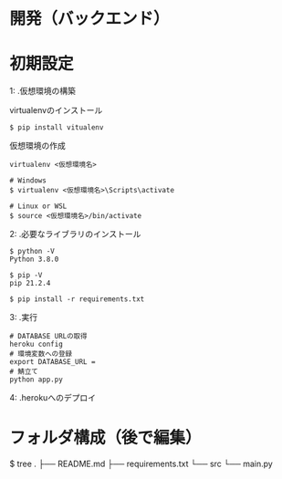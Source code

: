 # 開発（バックエンド）
# 初期設定
1: .仮想環境の構築

virtualenvのインストール
```
$ pip install vitualenv
```

仮想環境の作成
```
virtualenv <仮想環境名>
```
```
# Windows
$ virtualenv <仮想環境名>\Scripts\activate

# Linux or WSL
$ source <仮想環境名>/bin/activate
```
2: .必要なライブラリのインストール
```
$ python -V
Python 3.8.0

$ pip -V
pip 21.2.4
```
```
$ pip install -r requirements.txt
```

3: .実行
```
# DATABASE URLの取得
heroku config
# 環境変数への登録
export DATABASE_URL =
# 鯖立て
python app.py
````
4: .herokuへのデプロイ




# フォルダ構成（後で編集）
$ tree
.
├── README.md
├── requirements.txt
└── src
    └── main.py
